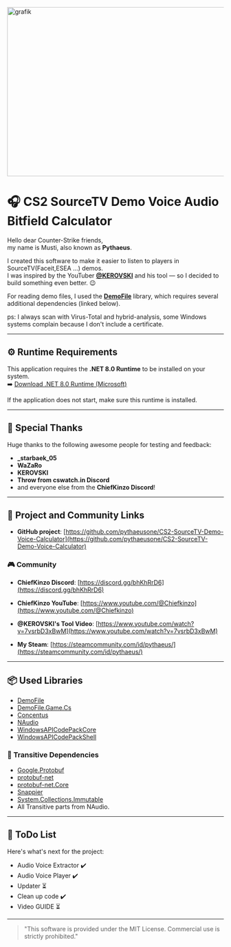 <img width="823" height="393" alt="grafik" src="https://github.com/user-attachments/assets/1a454da6-a50e-4f75-b1ce-e6cd8dec6bf2" />





# 🎧 CS2 SourceTV Demo Voice Audio Bitfield Calculator

Hello dear Counter-Strike friends,  
my name is Musti, also known as **Pythaeus**.

I created this software to make it easier to listen to players in SourceTV(Faceit,ESEA ...) demos.  
I was inspired by the YouTuber **[@KEROVSKI](https://www.youtube.com/@KEROVSKI_)** and his tool — so I decided to build something even better. 😉

For reading demo files, I used the **[DemoFile](https://www.nuget.org/packages/DemoFile/)** library, which requires several additional dependencies (linked below).

ps: I always scan with Virus-Total and hybrid-analysis, some Windows systems complain because I don't include a certificate.

---

## ⚙️ Runtime Requirements

This application requires the **.NET 8.0 Runtime** to be installed on your system.  
➡️ [Download .NET 8.0 Runtime (Microsoft)](https://dotnet.microsoft.com/en-us/download/dotnet/thank-you/runtime-desktop-8.0.15-windows-x64-installer?cid=getdotnetcore)

If the application does not start, make sure this runtime is installed.

---

## 🙏 Special Thanks

Huge thanks to the following awesome people for testing and feedback:

- **_starbaek_05**
- **WaZaRo**
- **KEROVSKI**
- **Throw from cswatch.in Discord**
- and everyone else from the **ChiefKinzo Discord**!

---

## 🔗 Project and Community Links

- **GitHub project**: [https://github.com/pythaeusone/CS2-SourceTV-Demo-Voice-Calculator](https://github.com/pythaeusone/CS2-SourceTV-Demo-Voice-Calculator)

### 🎮 Community

- **ChiefKinzo Discord**: [https://discord.gg/bhKhRrD6](https://discord.gg/bhKhRrD6)  
- **ChiefKinzo YouTube**: [https://www.youtube.com/@Chiefkinzo](https://www.youtube.com/@Chiefkinzo)  
- **@KEROVSKI's Tool Video**: [https://www.youtube.com/watch?v=7vsrbD3xBwM](https://www.youtube.com/watch?v=7vsrbD3xBwM)

- **My Steam**: [https://steamcommunity.com/id/pythaeus/](https://steamcommunity.com/id/pythaeus/)

---

## 📦 Used Libraries

- [DemoFile](https://www.nuget.org/packages/DemoFile/)
- [DemoFile.Game.Cs](https://www.nuget.org/packages/DemoFile.Game.Cs)
- [Concentus](https://www.nuget.org/packages/Concentus)
- [NAudio](https://www.nuget.org/packages/NAudio)
- [WindowsAPICodePackCore](https://www.nuget.org/packages/WindowsAPICodePackCore)
- [WindowsAPICodePackShell](https://www.nuget.org/packages/WindowsAPICodePackShell)

### 🔁 Transitive Dependencies

- [Google.Protobuf](https://www.nuget.org/packages/Google.Protobuf)  
- [protobuf-net](https://www.nuget.org/packages/protobuf-net)  
- [protobuf-net.Core](https://www.nuget.org/packages/protobuf-net.Core)  
- [Snappier](https://www.nuget.org/packages/Snappier)  
- [System.Collections.Immutable](https://www.nuget.org/packages/System.Collections.Immutable)
- All Transitive parts from NAudio.

---

## 📅 ToDo List

Here's what's next for the project:

- Audio Voice Extractor ✔️
- Audio Voice Player ✔️
- Updater ⏳
- Clean up code ✔️
- Video GUIDE ⏳

---

> "This software is provided under the MIT License. Commercial use is strictly prohibited."
